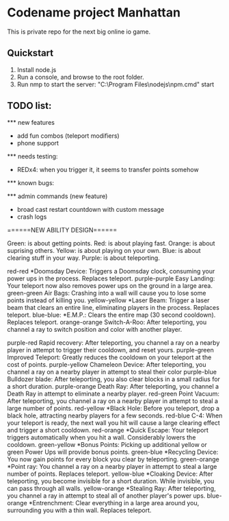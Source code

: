 # Codename project Manhattan

This is private repo for the next big online io game.

## Quickstart

1. Install node.js
2. Run a console, and browse to the root folder.
3. Run nmp to start the server: "C:\Program Files\nodejs\npm.cmd" start

## TODO list:



*** new features
- add fun combos (teleport modifiers)
- phone support

*** needs testing:
- REDx4: when you trigger it, it seems to transfer points somehow

*** known bugs:

*** admin commands (new feature)
- broad cast restart countdown with custom message
- crash logs

======NEW ABILITY DESIGN======

Green: is about getting points.
Red: is about playing fast.
Orange: is about suprising others.
Yellow: is about playing on your own.
Blue: is about clearing stuff in your way.
Purple: is about teleporting.

red-red			*Doomsday Device: Triggers a Doomsday clock, consuming your power ups in the process. Replaces teleport.
purple-purple	Easy Landing: Your teleport now also removes power ups on the ground in a large area.
green-green		Air Bags: Crashing into a wall will cause you to lose some points instead of killing you.
yellow-yellow	*Laser Beam: Trigger a laser beam that clears an entire line, eliminating players in the process. Replaces teleport.
blue-blue: 		*E.M.P.: Clears the entire map (30 second cooldown). Replaces teleport.
orange-orange	Switch-A-Roo: After teleporting, you channel a ray to switch position and color with another player.

purple-red		Rapid recovery: After teleporting, you channel a ray on a nearby player in attempt to trigger their cooldown, and reset yours.
purple-green	Improved Teleport: Greatly reduces the cooldown on your teleport at the cost of points.
purple-yellow	Chameleon Device: After teleporting, you channel a ray on a nearby player in attempt to steal their color
purple-blue		Bulldozer blade: After teleporting, you also clear blocks in a small radius for a short duration.
purple-orange	Death Ray: After teleporting, you channel a Death Ray in attempt to eliminate a nearby player.
red-green		Point Vacuum: After teleporting, you channel a ray on a nearby player in attempt to steal a large number of points. 
red-yellow		*Black Hole: Before you teleport, drop a black hole, attracting nearby players for a few seconds.
red-blue		C-4: When your teleport is ready, the next wall you hit will cause a large clearing effect and trigger a short cooldown.
red-orange		*Quick Escape: Your teleport triggers automatically when you hit a wall. Considerably lowers the cooldown. 
green-yellow	*Bonus Points: Picking up additional yellow or green Power Ups will provide bonus points.
green-blue		*Recycling Device: You now gain points for every block you clear by teleporting.
green-orange	*Point ray: You channel a ray on a nearby player in attempt to steal a large number of points. Replaces teleport.
yellow-blue		*Cloaking Device: After teleporting, you become invisible for a short duration. While invisible, you can pass through all walls. 
yellow-orange	*Stealing Ray: After teleporting, you channel a ray in attempt to steal all of another player's power ups.
blue-orange		*Entrenchment: Clear everything in a large area around you, surrounding you with a thin wall. Replaces teleport.



